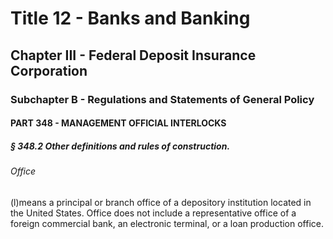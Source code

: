 
# Title 12 - Banks and Banking
## Chapter III - Federal Deposit Insurance Corporation
### Subchapter B - Regulations and Statements of General Policy
#### PART 348 - MANAGEMENT OFFICIAL INTERLOCKS
##### § 348.2 Other definitions and rules of construction.
###### Office

(l)means a principal or branch office of a depository institution located in the United States. Office does not include a representative office of a foreign commercial bank, an electronic terminal, or a loan production office.

